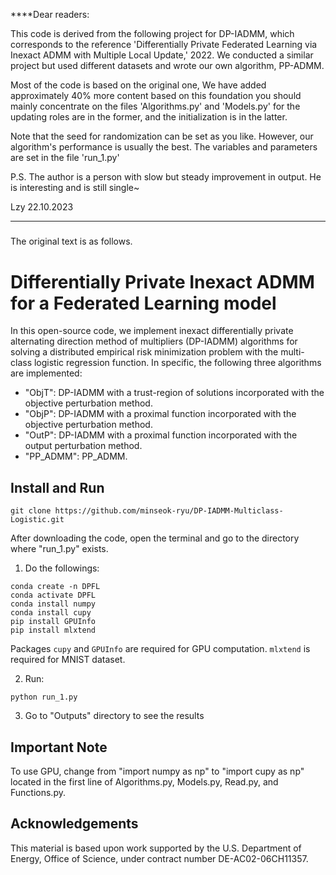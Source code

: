 ****Dear readers:

This code is derived from the following project for DP-IADMM, which corresponds to the reference
'Differentially Private Federated Learning via Inexact ADMM with Multiple Local Update,' 2022.
We conducted a similar project but used different datasets and wrote our own algorithm, PP-ADMM.

Most of the code is based on the original one, We have added approximately 40% more content based on this foundation
you should mainly concentrate on the files 'Algorithms.py' and 'Models.py' 
for the updating roles are in the former, and the initialization is in the latter.

Note that the seed for randomization can be set as you like. However, 
our algorithm's performance is usually the best. The variables and parameters are set in the file 'run_1.py'


P.S. The author is a person with slow but steady improvement in output. He is interesting and is still single~

Lzy
22.10.2023
****

#####
The original text is as follows.

# Differentially Private Inexact ADMM for a Federated Learning model

In this open-source code, we implement inexact differentially private alternating direction method of multipliers (DP-IADMM) algorithms for solving a distributed empirical risk minimization problem with the multi-class logistic regression function.
In specific, the following three algorithms are implemented:

- "ObjT":  DP-IADMM with a trust-region of solutions incorporated with the objective perturbation method. 
- "ObjP":  DP-IADMM with a proximal function incorporated with the objective perturbation method.
- "OutP": DP-IADMM with a proximal function incorporated with the output perturbation method.
- "PP_ADMM": PP_ADMM.

 
## Install and Run 

```
git clone https://github.com/minseok-ryu/DP-IADMM-Multiclass-Logistic.git
```

After downloading the code, open the terminal and go to the directory where "run_1.py" exists.

1. Do the followings:

```
conda create -n DPFL	
conda activate DPFL	
conda install numpy	
conda install cupy
pip install GPUInfo
pip install mlxtend
```	

Packages `cupy` and `GPUInfo` are required for GPU computation. `mlxtend` is required for MNIST dataset.

2. Run:

```
python run_1.py
```	

3. Go to "Outputs" directory to see the results 

## Important Note

To use GPU, change from "import numpy as np" to  "import cupy as np" located in the first line of Algorithms.py, Models.py, Read.py, and Functions.py.

## Acknowledgements

This material is based upon work supported by the U.S. Department of Energy, Office of Science, under contract number DE-AC02-06CH11357.
